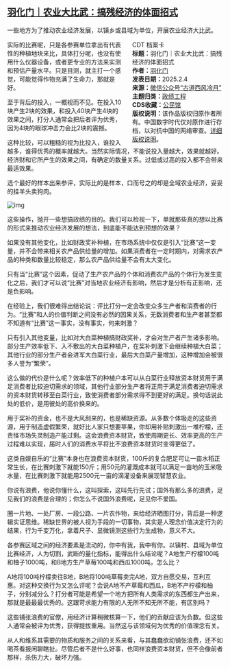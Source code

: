 <!--1738705783000-->
[羽化门｜农业大比武：搞残经济的体面招式](https://chinadigitaltimes.net/chinese/715593.html)
------

<p>一些地方为了推动农业经济发展，以镇乡或县域为单位，开展农业经济大比武。</p><div style="width:42%;float:right;padding-left:20px"><div class="su-spoiler su-spoiler-style-fancy su-spoiler-icon-chevron-circle" data-scroll-offset="0" data-anchor-in-url="no"><div class="su-spoiler-title" tabindex="0" role="button"><span class="su-spoiler-icon"></span>CDT 档案卡</div><div class="su-spoiler-content su-u-clearfix su-u-trim"><strong>标题：</strong>羽化门｜农业大比武：搞残经济的体面招式<br><strong>作者：</strong><a href="https://chinadigitaltimes.net/space/古道西风冷月" target="_blank">羽化门</a><br><strong>发表日期：</strong>2025.2.4<br><strong>来源：</strong><a href="https://web.archive.org/web/20250204210526/https://mp.weixin.qq.com/s/QEQcrndMYHRBvPXeUYFBYg" target="_blank">微信公众号“古道西风冷月”</a><br><strong>主题归类：</strong><a href="https://chinadigitaltimes.net/space/政绩工程" target="_blank">政绩工程</a><br><strong>CDS收藏：</strong><a href="https://chinadigitaltimes.net/space/%E5%85%AC%E6%B0%91%E9%A6%86" target="_blank" rel="noopener">公民馆</a><br><strong>版权说明：</strong>该作品版权归原作者所有。中国数字时代仅对原作进行存档，以对抗中国的网络审查。<a href="https://chinadigitaltimes.net/chinese/copyright">详细版权说明</a>。</div></div></div><p>实际的比赛呢，只是各参赛单位拿出有代表性的种植地块来比，具体打分呢，也没有使用什么仪器设备，或者更专业的方法来实测和预估产量水平。只是目测，就主打一个感觉，可能觉得作物充满了生命力，那就是好。</p><p>至于背后的投入，一概视而不见。在投入10块产生2块的效果，和投入40块产生4块的效果之间，打分人通常会把后者评为优秀，因为4块的眼球冲击力会比2块的震撼。</p><p>这种比较，可以粗糙的视为比投入，谁投入越多，谁得优秀的概率就越大。当然实际情况，不能说投入量越大，效果就越好。经济财和它所产生的效果之间，有确定的数量关系。过低或过高的投入都不会带来最适效果。</p><p>选个最好的样本出来参评，实际比的是样本，口而号之的却是全域农业经济，妥妥的挂羊头卖狗肉。</p><p><img decoding="async" src="https://chinadigitaltimes.net/chinese/files/2025/02/unnamed.png" alt="img"></p><p>这些操作，抛开一些想搞政绩的目的。我们可以检视一下，单就那些真的想以比赛的形式来推动农业经济发展的想法，到底能不能达到预想的效果？</p><p>如果没有其他变化，比如财政奖补种植，在市场系统中仅仅是引入“比赛”这一变量，并不会带来相关农产品供给量的增加。如果消费者在一定时期内，对需求农产品的种类和数量比较稳定，那么农产品供给量不会有太大变化。</p><p>只有当“比赛”这个因素，促动了生产农产品的个体和消费农产品的个体行为发生变化之后，我们才可以说“比赛”对当地农业经济有影响，然后才是分析有正影响，还是负影响。</p><p>在经验上，我们很难得出结论说：评比打分一定会改变众多生产者和消费者的行为。“比赛”和人的价值判断之间没有必然的因果关系，无数消费者和生产者甚至都不知道有“比赛”这一事实，没有事实，何来刺激？</p><p>只有引入其他变量，比如对大白菜种植搞财政奖补，才会对生产者产生诸多影响。部分生产效率低下、入不敷出的大白菜种植户，在奖补刺激下会继续种植大白菜；其他行业的部分生产者会进军大白菜行业，最后大白菜产量增加，这种增加会被很多人誉为“繁荣”。</p><p>这么做的代价是什么呢？效率低下的种植户本可以从白菜行业释放资本财货用于满足消费者比较迫切需求的领域，其他行业部分生产者将正用于满足消费者迫切需求的资本财货转移至白菜行业，致使消费者部分需求得不到更好的满足。换句话说此处的低价，是用彼处的高价换来的。</p><p>用于奖补的资金，也不是大风刮来的，也是稀缺资源。从多数个体吸走的这些资源，用于制造虚假繁荣，就好比人家只想要苹果，你却用补贴刺激出一堆柠檬，还责怪市场失灵制造产能过剩。这会浪费资本财货，致使周期更长、效率更高的生产过程难以实现，届时人们的消费水平将比不浪费资本财货时变得更低了。</p><p>这类自娱自乐的“比赛”本身也在浪费资本财货，100斤的复合肥足可让一亩水稻正常生长，在比赛刺激下就能150斤；用50元的灌溉成本就可以满足一亩地的玉米吸水量，在比赛刺激下就能用2500元一亩的滴灌设备来展现智慧农业。</p><p>你说有浪费，他说你懂什么，这叫探索，这叫先行先试；国外有那么多的浪费，足见我们的浪费是合理的；你怎么不说国外浪费呢，足见你不爱国。</p><p>圈一片地、一处厂房、一段公路、一片农作物，来给经济晒图打分，背后是一种逻辑实证思维。稀缺世界的被人视为手段的一切事物，其实是人理念价值决定行为的结果，行为千变万化，拿着尺子、显微镜测这些行为生成物，意义不大。</p><p>各参赛区域之间的经济要素是流动的，你中有我，我中有你。以镇村、县域为单位比赛经济，人为切割，武断的量化指标，能得出什么结论呢？A地生产柠檬100吨和柚子1000吨，和B地方生产草莓100吨和西瓜1000吨，怎么比？</p><p>A地将100吨柠檬卖往B地，B地将100吨草莓卖完A地，双方自愿交易，互利互惠。对这种交换行为又怎么评呢？会说A地不产草莓和西瓜，B地不产柠檬和柚子，分别减分么？打分者可能是希望一个地方把所有人类需求的东西都生产出来，那就是最最最优秀的。这跟苛求能力有限的人无所不知无所不能，有区别吗？</p><p>这些铺张浪费的官僚，用经济计算稍微核算一下，他们的贡献应该为负数。但这些人通常会被评为优秀，获得提拔重用。当然这与该领域何为优秀的价值理念有关。</p><p>从人和维系其需要的物质和服务之间的关系来看，与其蠢蠢欲动铺张浪费，还不如喝茶看报闲聊瞎扯。尽管后者不是什么好事，也同样浪费资本财货，但不会像前者那样，杀伤力大，破坏力强。</p><div class="addtoany_share_save_container addtoany_content addtoany_content_bottom"><div class="a2a_kit a2a_kit_size_32 addtoany_list" data-a2a-url="https://chinadigitaltimes.net/chinese/715593.html" data-a2a-title="羽化门｜农业大比武：搞残经济的体面招式"><a class="a2a_button_facebook" href="https://www.addtoany.com/add_to/facebook?linkurl=https%3A%2F%2Fchinadigitaltimes.net%2Fchinese%2F715593.html&amp;linkname=%E7%BE%BD%E5%8C%96%E9%97%A8%EF%BD%9C%E5%86%9C%E4%B8%9A%E5%A4%A7%E6%AF%94%E6%AD%A6%EF%BC%9A%E6%90%9E%E6%AE%8B%E7%BB%8F%E6%B5%8E%E7%9A%84%E4%BD%93%E9%9D%A2%E6%8B%9B%E5%BC%8F" title="Facebook" rel="nofollow noopener" target="_blank"></a><a class="a2a_button_twitter" href="https://www.addtoany.com/add_to/twitter?linkurl=https%3A%2F%2Fchinadigitaltimes.net%2Fchinese%2F715593.html&amp;linkname=%E7%BE%BD%E5%8C%96%E9%97%A8%EF%BD%9C%E5%86%9C%E4%B8%9A%E5%A4%A7%E6%AF%94%E6%AD%A6%EF%BC%9A%E6%90%9E%E6%AE%8B%E7%BB%8F%E6%B5%8E%E7%9A%84%E4%BD%93%E9%9D%A2%E6%8B%9B%E5%BC%8F" title="Twitter" rel="nofollow noopener" target="_blank"></a><a class="a2a_button_telegram" href="https://www.addtoany.com/add_to/telegram?linkurl=https%3A%2F%2Fchinadigitaltimes.net%2Fchinese%2F715593.html&amp;linkname=%E7%BE%BD%E5%8C%96%E9%97%A8%EF%BD%9C%E5%86%9C%E4%B8%9A%E5%A4%A7%E6%AF%94%E6%AD%A6%EF%BC%9A%E6%90%9E%E6%AE%8B%E7%BB%8F%E6%B5%8E%E7%9A%84%E4%BD%93%E9%9D%A2%E6%8B%9B%E5%BC%8F" title="Telegram" rel="nofollow noopener" target="_blank"></a><a class="a2a_button_reddit" href="https://www.addtoany.com/add_to/reddit?linkurl=https%3A%2F%2Fchinadigitaltimes.net%2Fchinese%2F715593.html&amp;linkname=%E7%BE%BD%E5%8C%96%E9%97%A8%EF%BD%9C%E5%86%9C%E4%B8%9A%E5%A4%A7%E6%AF%94%E6%AD%A6%EF%BC%9A%E6%90%9E%E6%AE%8B%E7%BB%8F%E6%B5%8E%E7%9A%84%E4%BD%93%E9%9D%A2%E6%8B%9B%E5%BC%8F" title="Reddit" rel="nofollow noopener" target="_blank"></a><a class="a2a_button_whatsapp" href="https://www.addtoany.com/add_to/whatsapp?linkurl=https%3A%2F%2Fchinadigitaltimes.net%2Fchinese%2F715593.html&amp;linkname=%E7%BE%BD%E5%8C%96%E9%97%A8%EF%BD%9C%E5%86%9C%E4%B8%9A%E5%A4%A7%E6%AF%94%E6%AD%A6%EF%BC%9A%E6%90%9E%E6%AE%8B%E7%BB%8F%E6%B5%8E%E7%9A%84%E4%BD%93%E9%9D%A2%E6%8B%9B%E5%BC%8F" title="WhatsApp" rel="nofollow noopener" target="_blank"></a><a class="a2a_button_email" href="https://www.addtoany.com/add_to/email?linkurl=https%3A%2F%2Fchinadigitaltimes.net%2Fchinese%2F715593.html&amp;linkname=%E7%BE%BD%E5%8C%96%E9%97%A8%EF%BD%9C%E5%86%9C%E4%B8%9A%E5%A4%A7%E6%AF%94%E6%AD%A6%EF%BC%9A%E6%90%9E%E6%AE%8B%E7%BB%8F%E6%B5%8E%E7%9A%84%E4%BD%93%E9%9D%A2%E6%8B%9B%E5%BC%8F" title="Email" rel="nofollow noopener" target="_blank"></a><a class="a2a_button_copy_link" href="https://www.addtoany.com/add_to/copy_link?linkurl=https%3A%2F%2Fchinadigitaltimes.net%2Fchinese%2F715593.html&amp;linkname=%E7%BE%BD%E5%8C%96%E9%97%A8%EF%BD%9C%E5%86%9C%E4%B8%9A%E5%A4%A7%E6%AF%94%E6%AD%A6%EF%BC%9A%E6%90%9E%E6%AE%8B%E7%BB%8F%E6%B5%8E%E7%9A%84%E4%BD%93%E9%9D%A2%E6%8B%9B%E5%BC%8F" title="Copy Link" rel="nofollow noopener" target="_blank"></a><a class="a2a_dd addtoany_share_save addtoany_share" href="https://www.addtoany.com/share"></a></div></div>
